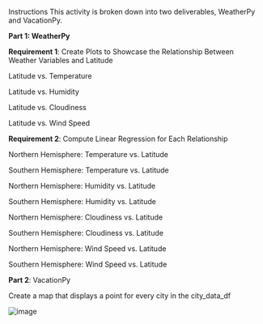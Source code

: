 Instructions
This activity is broken down into two deliverables, WeatherPy and VacationPy.

**Part 1: WeatherPy**

**Requirement 1**: Create Plots to Showcase the Relationship Between Weather Variables and Latitude

Latitude vs. Temperature

Latitude vs. Humidity

Latitude vs. Cloudiness

Latitude vs. Wind Speed



**Requirement 2**: Compute Linear Regression for Each Relationship

Northern Hemisphere: Temperature vs. Latitude

Southern Hemisphere: Temperature vs. Latitude

Northern Hemisphere: Humidity vs. Latitude

Southern Hemisphere: Humidity vs. Latitude

Northern Hemisphere: Cloudiness vs. Latitude

Southern Hemisphere: Cloudiness vs. Latitude

Northern Hemisphere: Wind Speed vs. Latitude

Southern Hemisphere: Wind Speed vs. Latitude


**Part 2**: VacationPy

Create a map that displays a point for every city in the city_data_df

![image](https://github.com/JasmineK20/python-api-challenge/assets/135649789/789acc3f-226d-4483-ac8d-5e5f97b09ee7)












